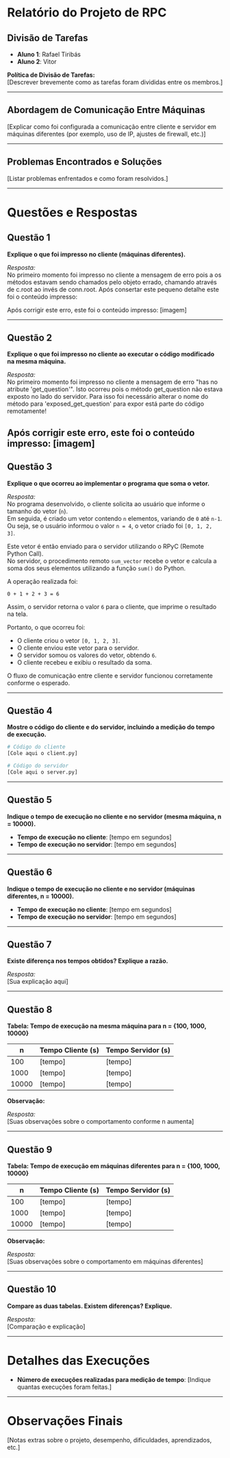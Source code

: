 # Relatório do Projeto de RPC

## Divisão de Tarefas

- **Aluno 1**: Rafael Tiribás
- **Aluno 2**: Vitor

**Política de Divisão de Tarefas:**  
[Descrever brevemente como as tarefas foram divididas entre os membros.]

---

## Abordagem de Comunicação Entre Máquinas

[Explicar como foi configurada a comunicação entre cliente e servidor em máquinas diferentes (por exemplo, uso de IP, ajustes de firewall, etc.)]

---

## Problemas Encontrados e Soluções

[Listar problemas enfrentados e como foram resolvidos.]

---

# Questões e Respostas

## Questão 1

**Explique o que foi impresso no cliente (máquinas diferentes).**

_Resposta:_  
No primeiro momento foi impresso no cliente a mensagem de erro pois a os métodos estavam sendo chamados pelo objeto errado, chamando através de c.root ao invés de conn.root. Após consertar este pequeno detalhe este foi o conteúdo impresso:

Após corrigir este erro, este foi o conteúdo impresso:
[imagem]

---

## Questão 2

**Explique o que foi impresso no cliente ao executar o código modificado na mesma máquina.**

_Resposta:_  
No primeiro momento foi impresso no cliente a mensagem de erro "has no atribute 'get_question'". Isto ocorreu pois o método get_question não estava exposto no lado do servidor. Para isso foi necessário alterar o nome do método para 'exposed_get_question' para expor está parte do código remotamente!

Após corrigir este erro, este foi o conteúdo impresso:
[imagem]
---

## Questão 3

**Explique o que ocorreu ao implementar o programa que soma o vetor.**

_Resposta:_  
No programa desenvolvido, o cliente solicita ao usuário que informe o tamanho do vetor (`n`).  
Em seguida, é criado um vetor contendo `n` elementos, variando de `0` até `n-1`.  
Ou seja, se o usuário informou o valor `n = 4`, o vetor criado foi `[0, 1, 2, 3]`.

Este vetor é então enviado para o servidor utilizando o RPyC (Remote Python Call).  
No servidor, o procedimento remoto `sum_vector` recebe o vetor e calcula a soma dos seus elementos utilizando a função `sum()` do Python.

A operação realizada foi:

```
0 + 1 + 2 + 3 = 6
```

Assim, o servidor retorna o valor `6` para o cliente, que imprime o resultado na tela.

Portanto, o que ocorreu foi:
- O cliente criou o vetor `[0, 1, 2, 3]`.
- O cliente enviou este vetor para o servidor.
- O servidor somou os valores do vetor, obtendo `6`.
- O cliente recebeu e exibiu o resultado da soma.

O fluxo de comunicação entre cliente e servidor funcionou corretamente conforme o esperado.

---

## Questão 4

**Mostre o código do cliente e do servidor, incluindo a medição do tempo de execução.**

```python
# Código do cliente
[Cole aqui o client.py]
```

```python
# Código do servidor
[Cole aqui o server.py]
```

---

## Questão 5

**Indique o tempo de execução no cliente e no servidor (mesma máquina, n = 10000).**

- **Tempo de execução no cliente**: [tempo em segundos]
- **Tempo de execução no servidor**: [tempo em segundos]

---

## Questão 6

**Indique o tempo de execução no cliente e no servidor (máquinas diferentes, n = 10000).**

- **Tempo de execução no cliente**: [tempo em segundos]
- **Tempo de execução no servidor**: [tempo em segundos]

---

## Questão 7

**Existe diferença nos tempos obtidos? Explique a razão.**

_Resposta:_  
[Sua explicação aqui]

---

## Questão 8

**Tabela: Tempo de execução na mesma máquina para n = {100, 1000, 10000}**

| n    | Tempo Cliente (s) | Tempo Servidor (s) |
|------|-------------------|-------------------|
| 100  | [tempo]            | [tempo]            |
| 1000 | [tempo]            | [tempo]            |
| 10000| [tempo]            | [tempo]            |

**Observação:**

_Resposta:_  
[Suas observações sobre o comportamento conforme n aumenta]

---

## Questão 9

**Tabela: Tempo de execução em máquinas diferentes para n = {100, 1000, 10000}**

| n    | Tempo Cliente (s) | Tempo Servidor (s) |
|------|-------------------|-------------------|
| 100  | [tempo]            | [tempo]            |
| 1000 | [tempo]            | [tempo]            |
| 10000| [tempo]            | [tempo]            |

**Observação:**

_Resposta:_  
[Suas observações sobre o comportamento em máquinas diferentes]

---

## Questão 10

**Compare as duas tabelas. Existem diferenças? Explique.**

_Resposta:_  
[Comparação e explicação]

---

# Detalhes das Execuções

- **Número de execuções realizadas para medição de tempo**: [Indique quantas execuções foram feitas.]

---

# Observações Finais

[Notas extras sobre o projeto, desempenho, dificuldades, aprendizados, etc.]

